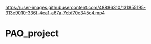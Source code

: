 

https://user-images.githubusercontent.com/48886310/131855195-313e9010-336f-4ca1-a67a-7cbf70e345c4.mp4

# PAO_project
